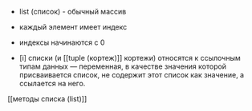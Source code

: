 - list (список) - обычный массив
- каждый элемент имеет индекс 
- индексы начинаются с 0


- [i] списки (и [[tuple (кортеж)]] кортежи) относятся к ссылочным типам данных — переменная, в качестве значения которой присваивается список, не содержит этот список как значение, а ссылается на него.

[[методы списка (list)]]